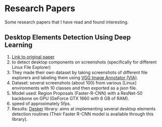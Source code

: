 # Research Papers
Some research papers that I have read and found interesting.

## Desktop Elements Detection Using Deep Learning

1. [Link to original paper](https://asiffer.github.io/posts/desktop-elements-detection-using-deep-learning/)
2. to detect desktop components on screenshots (specifically for different Linux File Explorer)
3. They made their own dataset by taking screenshots of different file explorers and labeling them using [VGG Image Annotator (VIA)](https://www.robots.ox.ac.uk/~vgg/software/via/).
4. Dataset: several screenshots (about 100) from various [Linux] environments with 10 classes and then exported as a json file.
4. Model used: Region Proposals (Faster-R-CNN) with a ResNet-50 backbone on GPU (GeForce GTX 1660 with 6 GB of RAM).
5. speed of approximately 5fps.
6. Results: [Desker](https://gitlab.com/d3sker/desker) library: aims at implementing several desktop elements detection routines (Their Faster R-CNN model is available through this library).